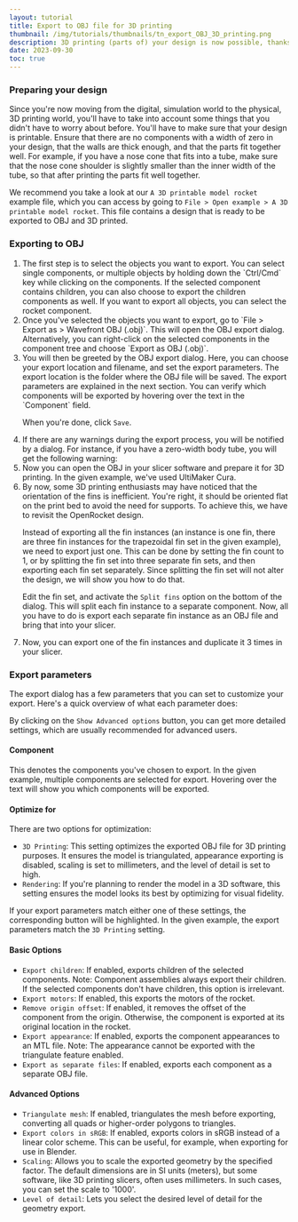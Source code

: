```yaml
---
layout: tutorial
title: Export to OBJ file for 3D printing
thumbnail: /img/tutorials/thumbnails/tn_export_OBJ_3D_printing.png
description: 3D printing (parts of) your design is now possible, thanks to the OBJ export feature in OpenRocket. This tutorial will show you how to export your design to OBJ, and how to prepare it for 3D printing.
date: 2023-09-30
toc: true
---
```


### Preparing your design
Since you're now moving from the digital, simulation world to the physical, 3D printing world, you'll have to take into account some things that you didn't have to worry about before. You'll have to make sure that your design is printable. Ensure that there are no components with a width of zero in your design, that the walls are thick enough, and that the parts fit together well. For example, if you have a nose cone that fits into a tube, make sure that the nose cone shoulder is slightly smaller than the inner width of the tube, so that after printing the parts fit well together.

We recommend you take a look at our `A 3D printable model rocket` example file, which you can access by going to `File > Open example > A 3D printable model rocket`. This file contains a design that is ready to be exported to OBJ and 3D printed.

<div data-image-path="/img/tutorials/export_OBJ_3D_printing/ExampleRocket.png" 
     data-image-caption='Example file "A 3D printable model rocket"'
     data-image-width="60%"></div>

### Exporting to OBJ
<ol class="step-list">
<li markdown="1">  <!-- We want to keep markdown -->
  The first step is to select the objects you want to export. You can select single components, or multiple objects by holding down the `Ctrl/Cmd` key while clicking on the components. If the selected component contains children, you can also choose to export the children components as well. If you want to export all objects, you can select the rocket component.

  <div data-image-path="/img/tutorials/export_OBJ_3D_printing/SelectExportComponents.png" 
      data-image-caption='Selecting which components to export'
      data-image-width="80%"></div>
</li>

<li markdown="1">
  Once you've selected the objects you want to export, go to `File > Export as > Wavefront OBJ (.obj)`. This will open the OBJ export dialog. Alternatively, you can right-click on the selected components in the component tree and choose `Export as OBJ (.obj)`.

  <div data-image-path="/img/tutorials/export_OBJ_3D_printing/AccessExportDialog.png"
      data-image-caption='Access the export dialog through the application ribbon or context menu'
      data-image-width="70%"></div>
</li>

<li markdown="1">
  You will then be greeted by the OBJ export dialog. Here, you can choose your export location and filename, and set the export parameters. The export location is the folder where the OBJ file will be saved. The export parameters are explained in the next section. You can verify which components will be exported by hovering over the text in the `Component` field.

  <div data-image-path="/img/tutorials/export_OBJ_3D_printing/ExportDialog.png"
      data-image-caption='OBJ export dialog'
      data-image-width="80%"></div>

  <script>
    addWarningMessage('The OBJ exporting is optimized for individual components. We recommend you export each component separately by enabling the option `Export as separate files`. If not, the exported OBJ geometry may not be manifold and may not be sliced properly by your slicer software.', true)
  </script>

  When you're done, click `Save`.
</li>

<li>
  If there are any warnings during the export process, you will be notified by a dialog. For instance, if you have a zero-width body tube, you will get the following warning:

  <div data-image-path="/img/tutorials/export_OBJ_3D_printing/ExportWarning.png"
      data-image-caption='Export warning due to a body tube width 0 wall thickness'
      data-image-width="50%"></div>
</li>

<li>
  Now you can open the OBJ in your slicer software and prepare it for 3D printing. In the given example, we've used UltiMaker Cura.

  <script>
    addWarningMessage('If your slicer does not support importing OBJ files, you can use conversion software to convert the OBJ to for instance STL.', false)
  </script>

  <div data-image-path="/img/tutorials/export_OBJ_3D_printing/Sliced.png"
      data-image-caption='Sliced geometry using UltiMaker Cura'
      data-image-width="80%"></div>
</li>

<li markdown="1">
  By now, some 3D printing enthusiasts may have noticed that the orientation of the fins is inefficient. You're right, it should be oriented flat on the print bed to avoid the need for supports. To achieve this, we have to revisit the OpenRocket design.

  Instead of exporting all the fin instances (an instance is one fin, there are three fin instances for the trapezoidal fin set in the given example), we need to export just one. This can be done by setting the fin count to 1, or by splitting the fin set into three separate fin sets, and then exporting each fin set separately. Since splitting the fin set will not alter the design, we will show you how to do that.

  Edit the fin set, and activate the `Split fins` option on the bottom of the dialog. This will split each fin instance to a separate component. Now, all you have to do is export each separate fin instance as an OBJ file and bring that into your slicer.

  <div data-image-path="/img/tutorials/export_OBJ_3D_printing/FinsEdit.png"
      data-image-caption='Split fins option in the fin edit dialog'
      data-image-width="50%"></div>
  
  <div data-image-path="/img/tutorials/export_OBJ_3D_printing/SplitFins.png"
      data-image-caption='Result before and after splitting the fin'
      data-image-width="70%"></div>
</li>

<li markdown="1">
  Now, you can export one of the fin instances and duplicate it 3 times in your slicer.

  <div data-image-path="/img/tutorials/export_OBJ_3D_printing/SliceFins.png"
      data-image-caption='Steps to slice the fins'
      data-image-width="85%"></div>
</li>
</ol>

### Export parameters
The export dialog has a few parameters that you can set to customize your export. Here's a quick overview of what each parameter does:

<div data-image-path="/img/tutorials/export_OBJ_3D_printing/ExportParameters.png"
    data-image-caption='Export warning due to a body tube with 0 wall thickness'
    data-image-width="25%"></div>

By clicking on the `Show Advanced options` button, you can get more detailed settings, which are usually recommended for advanced users.

#### Component
This denotes the components you've chosen to export. In the given example, multiple components are selected for export. Hovering over the text will show you which components will be exported.

#### Optimize for
There are two options for optimization:

- `3D Printing`: This setting optimizes the exported OBJ file for 3D printing purposes. It ensures the model is triangulated, appearance exporting is disabled, scaling is set to millimeters, and the level of detail is set to high.
- `Rendering`: If you're planning to render the model in a 3D software, this setting ensures the model looks its best by optimizing for visual fidelity.

If your export parameters match either one of these settings, the corresponding button will be highlighted. In the given example, the export parameters match the `3D Printing` setting.

#### Basic Options

- `Export children`: If enabled, exports children of the selected components. Note: Component assemblies always export their children. If the selected components don't have children, this option is irrelevant.
- `Export motors`: If enabled, this exports the motors of the rocket.
- `Remove origin offset`: If enabled, it removes the offset of the component from the origin. Otherwise, the component is exported at its original location in the rocket.
- `Export appearance`: If enabled, exports the component appearances to an MTL file. Note: The appearance cannot be exported with the triangulate feature enabled.
- `Export as separate files`: If enabled, exports each component as a separate OBJ file.

#### Advanced Options

- `Triangulate mesh`: If enabled, triangulates the mesh before exporting, converting all quads or higher-order polygons to triangles.
- `Export colors in sRGB`: If enabled, exports colors in sRGB instead of a linear color scheme. This can be useful, for example, when exporting for use in Blender.
- `Scaling`: Allows you to scale the exported geometry by the specified factor. The default dimensions are in SI units (meters), but some software, like 3D printing slicers, often uses millimeters. In such cases, you can set the scale to '1000'.
- `Level of detail`: Lets you select the desired level of detail for the geometry export.



